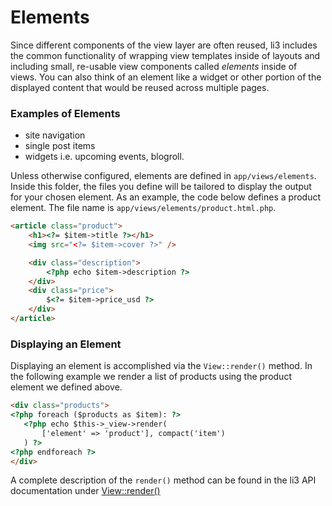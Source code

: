 # Elements

Since different components of the view layer are often reused, li3 includes the common functionality of wrapping view templates inside of layouts and including small, re-usable view components called <em>elements</em> inside of views.  You can also think of an element like a widget or other portion of the displayed content that would be reused across multiple pages.

### Examples of Elements

- site navigation
- single post items
- widgets i.e. upcoming events, blogroll.

Unless otherwise configured, elements are defined in `app/views/elements`. Inside this folder, the files you define will be tailored to display the output for your chosen element.  As an example, the code below defines a product element.  The file name is `app/views/elements/product.html.php`.

```html
<article class="product">
	<h1><?= $item->title ?></h1>
	<img src="<?= $item->cover ?>" />

	<div class="description">
		<?php echo $item->description ?>
	</div>
	<div class="price">
		$<?= $item->price_usd ?>
	</div>
</article>
```

### Displaying an Element

Displaying an element is accomplished via the `View::render()` method. In the following example we render a list of products using the product element we defined above.

```html
<div class="products">
<?php foreach ($products as $item): ?>
   <?php echo $this->_view->render(
	   ['element' => 'product'], compact('item')
   ) ?>
<?php endforeach ?>
</div>
```

A complete description of the `render()` method can be found in the li3 API documentation under [View::render()](http://li3.me/docs/lithium/template/View::render)
